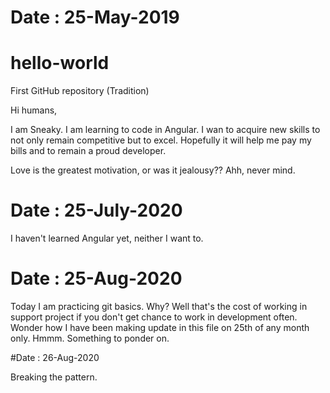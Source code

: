 # Date : 25-May-2019
# hello-world
First GitHub repository (Tradition)

Hi humans,

I am Sneaky. I am learning to code in Angular. I wan to acquire new skills to not only remain competitive but to excel.
Hopefully it will help me pay my bills and to remain a proud developer.

Love is the greatest motivation, or was it jealousy?? Ahh, never mind.


# Date : 25-July-2020

I haven't learned Angular yet, neither I want to.


# Date : 25-Aug-2020

Today I am practicing git basics. Why? Well that's the cost of working in support project if you don't get chance to work in development often.
Wonder how I have been making update in this file on 25th of any month only. Hmmm. Something to ponder on. 


#Date : 26-Aug-2020

Breaking the pattern.